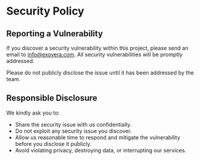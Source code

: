 # Security Policy

## Reporting a Vulnerability

If you discover a security vulnerability within this project, please send an email to info@exovera.com. All security vulnerabilities will be promptly addressed.

Please do not publicly disclose the issue until it has been addressed by the team.

## Responsible Disclosure

We kindly ask you to:
- Share the security issue with us confidentially.
- Do not exploit any security issue you discover.
- Allow us reasonable time to respond and mitigate the vulnerability before you disclose it publicly.
- Avoid violating privacy, destroying data, or interrupting our services.

